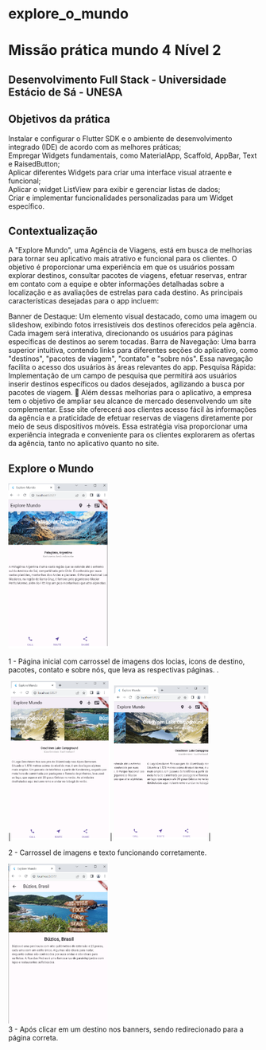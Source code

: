 # explore_o_mundo

# Missão prática mundo 4 Nível 2
## Desenvolvimento Full Stack - Universidade Estácio de Sá - UNESA

## Objetivos da prática

Instalar e configurar o Flutter SDK e o ambiente de desenvolvimento integrado (IDE)
de acordo com as melhores práticas; </br>
Empregar Widgets fundamentais, como MaterialApp, Scaffold, AppBar, Text e
RaisedButton;</br>
Aplicar diferentes Widgets para criar uma interface visual atraente e funcional;</br>
Aplicar o widget ListView para exibir e gerenciar listas de dados;</br>
Criar e implementar funcionalidades personalizadas para um Widget específico.

## Contextualização

A "Explore Mundo", uma Agência de Viagens, está em busca de melhorias para tornar
seu aplicativo mais atrativo e funcional para os clientes. O objetivo é proporcionar uma
experiência em que os usuários possam explorar destinos, consultar pacotes de
viagens, efetuar reservas, entrar em contato com a equipe e obter informações
detalhadas sobre a localização e as avaliações de estrelas para cada destino. As
principais características desejadas para o app incluem:

Banner de Destaque: Um elemento visual destacado, como uma imagem ou
slideshow, exibindo fotos irresistíveis dos destinos oferecidos pela agência. Cada
imagem será interativa, direcionando os usuários para páginas específicas de
destinos ao serem tocadas.
Barra de Navegação: Uma barra superior intuitiva, contendo links para diferentes
seções do aplicativo, como "destinos", "pacotes de viagem", "contato" e "sobre nós".
Essa navegação facilita o acesso dos usuários às áreas relevantes do app.
Pesquisa Rápida: Implementação de um campo de pesquisa que permitirá aos
usuários inserir destinos específicos ou dados desejados, agilizando a busca por
pacotes de viagem.  🔎
Além dessas melhorias para o aplicativo, a empresa tem o objetivo de ampliar seu
alcance de mercado desenvolvendo um site complementar. Esse site oferecerá aos
clientes acesso fácil às informações da agência e a praticidade de efetuar reservas de
viagens diretamente por meio de seus dispositivos móveis. Essa estratégia visa
proporcionar uma experiência integrada e conveniente para os clientes explorarem as
ofertas da agência, tanto no aplicativo quanto no site.


## Explore o Mundo

<img src="/assets/images/print1.png" alt="Tela inicial" width='200'> </br>

1 - Página inicial com carrossel de imagens dos locias, icons de destino, pacotes, contato e sobre nós, que leva as respectivas páginas. . </br>

|<img src="/assets/images/print2.png"  alt="Tela inicial" width='200'>|
<img src="/assets/images/print3.png"  alt="Tela inicial" width='190'>| </br>

2 - Carrossel de imagens e texto funcionando corretamente. </br>

<img src="/assets/images/print4.png"  alt="destino" width='200'> </br>
3 - Após clicar em um destino nos banners, sendo redirecionado para a página correta. </br>



